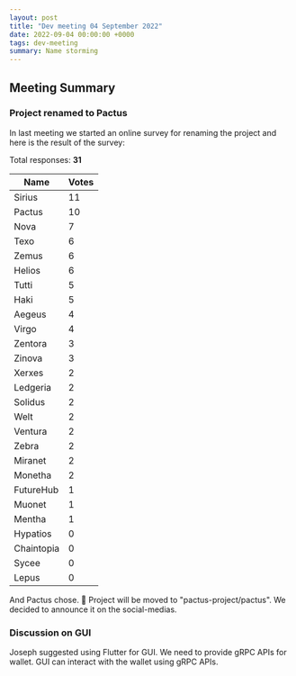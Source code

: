 ```yaml
---
layout: post
title: "Dev meeting 04 September 2022"
date: 2022-09-04 00:00:00 +0000
tags: dev-meeting
summary: Name storming
---
```


## Meeting Summary

### Project renamed to Pactus

In last meeting we started an online survey for renaming the project and here is the result of the survey:

Total responses: **31**

| Name       | Votes |
| ---------- | ----- |
| Sirius     | 11    |
| Pactus     | 10    |
| Nova       | 7     |
| Texo       | 6     |
| Zemus      | 6     |
| Helios     | 6     |
| Tutti      | 5     |
| Haki       | 5     |
| Aegeus     | 4     |
| Virgo      | 4     |
| Zentora    | 3     |
| Zinova     | 3     |
| Xerxes     | 2     |
| Ledgeria   | 2     |
| Solidus    | 2     |
| Welt       | 2     |
| Ventura    | 2     |
| Zebra      | 2     |
| Miranet    | 2     |
| Monetha    | 2     |
| FutureHub  | 1     |
| Muonet     | 1     |
| Mentha     | 1     |
| Hypatios   | 0     |
| Chaintopia | 0     |
| Sycee      | 0     |
| Lepus      | 0     |

And Pactus chose. 🎉 Project will be moved to "pactus-project/pactus".
We decided to announce it on the social-medias.

### Discussion on GUI

Joseph suggested using Flutter for GUI.
We need to provide gRPC APIs for wallet. GUI can interact with the wallet using gRPC APIs.
